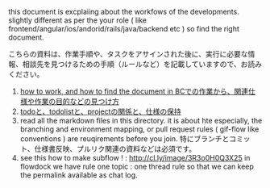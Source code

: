 this document is excplaiing about the workfows of the developments. slightly different as per the your role ( like frontend/angular/ios/andorid/rails/java/backend etc ) so find the right document.


こちらの資料は、作業手順や、タスクをアサインされた後に、実行に必要な情報、相談先を見つけるための手順（ルールなど）を記載していますので、お読みください。

1. [how to work, and how to find the document in BCでの作業から、関連仕様や作業の目的などの見つけ方](./HowToWorkInBC.md	)
2. [todoと、todolistと、projectの関係と、仕様の保持](https://github.com/toukubo/new_os/tree/master/OS/Conventions/RightPlaces/Levels.md#information-mapping-convention)
3. read all the markdown files in this directory. it is about hte especially, the branching and environment mapping, or pull request rules ( gif-flow like conventions ) are reuqirements before you join. 特にブランチとコミット、仕様書反映、プルリク関連の資料などは必須です。
4. see this how to make subflow ! : http://cl.ly/image/3R3o0H0Q3X25  in flowdock we have rule one topic : one thread rule so that we can keep the permalink available as chat log. 
